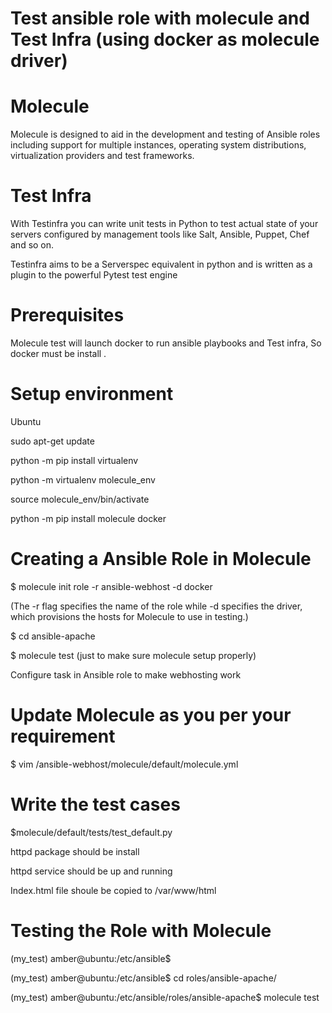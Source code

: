 # Test ansible role with molecule and Test Infra (using docker as molecule driver)


# Molecule
Molecule is designed to aid in the development and testing of Ansible roles including support for multiple instances, operating system distributions, virtualization providers and test frameworks.

# Test Infra

With Testinfra you can write unit tests in Python to test actual state of your servers configured by management tools like Salt, Ansible, Puppet, Chef and so on.

Testinfra aims to be a Serverspec equivalent in python and is written as a plugin to the powerful Pytest test engine

# Prerequisites 
Molecule test will launch docker to run ansible playbooks and Test infra, So docker must be install .

# Setup environment

Ubuntu

sudo apt-get update

python -m pip install virtualenv

python -m virtualenv molecule_env

source molecule_env/bin/activate

python -m pip install molecule docker

# Creating a Ansible Role in Molecule

$ molecule init role -r ansible-webhost -d docker

(The -r flag specifies the name of the role while -d specifies the driver, which provisions the hosts for Molecule to use in testing.)

$ cd ansible-apache


$ molecule test  (just to make sure molecule setup properly)


Configure task in Ansible role to make webhosting work

# Update Molecule as you per your requirement 

$ vim /ansible-webhost/molecule/default/molecule.yml

# Write the test cases 

$molecule/default/tests/test_default.py


httpd package should be install


httpd service should be up and running


Index.html file shoule be copied to /var/www/html


# Testing the Role with Molecule


(my_test) amber@ubuntu:/etc/ansible$


(my_test) amber@ubuntu:/etc/ansible$ cd roles/ansible-apache/


(my_test) amber@ubuntu:/etc/ansible/roles/ansible-apache$ molecule test

